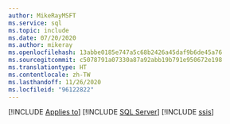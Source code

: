 ```yaml
---
author: MikeRayMSFT
ms.service: sql
ms.topic: include
ms.date: 07/20/2020
ms.author: mikeray
ms.openlocfilehash: 13abbe0185e747a5c68b2426a45daf9b6de45a76
ms.sourcegitcommit: c5078791a07330a87a92abb19b791e950672e198
ms.translationtype: HT
ms.contentlocale: zh-TW
ms.lasthandoff: 11/26/2020
ms.locfileid: "96122822"
---
```

[!INCLUDE [Applies to](../../includes/applies-md.md)] [!INCLUDE [SQL Server](_ssnoversion.md)] [!INCLUDE [ssis](_ssis.md)]